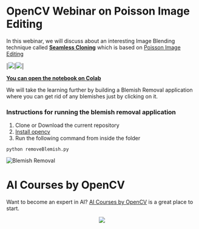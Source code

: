 # OpenCV Webinar on Poisson Image Editing

In this webinar, we will discuss about an interesting Image Blending technique called [**Seamless Cloning**](https://learnopencv.com/seamless-cloning-using-opencv-python-cpp/) which is based on [Poisson Image Editing](https://www.cs.jhu.edu/~misha/Fall07/Papers/Perez03.pdf)

|![](https://www.learnopencv.com/wp-content/uploads/2015/01/seamless-cloning-example.jpg)|![](https://www.learnopencv.com/wp-content/uploads/2015/02/sky-with-plane.jpg)|

[**You can open the notebook on Colab**](https://colab.research.google.com/github/bigvisionai/opencv-webinar-poisson-image-editing/blob/main/Seamless_Cloning.ipynb)

We will take the learning further by building a Blemish Removal application where you can get rid of any blemishes just by clicking on it.

### Instructions for running the blemish removal application

1. Clone or Download the current repository
2. [Install opencv](https://learnopencv.com/opencv-installation-on-ubuntu-macos-windows-and-raspberry-pi/)
3. Run the following command from inside the folder

```
python removeBlemish.py
```
![Blemish Removal](https://www.filepicker.io/api/file/iCCrbXDTsq3cgZA1eOvT)
# AI Courses by OpenCV

Want to become an expert in AI? [AI Courses by OpenCV](https://opencv.org/courses/) is a great place to start.

<a href="https://opencv.org/courses/">
<p align="center"> 
<img src="https://www.learnopencv.com/wp-content/uploads/2020/04/AI-Courses-By-OpenCV-Github.png">
</p>
</a>
